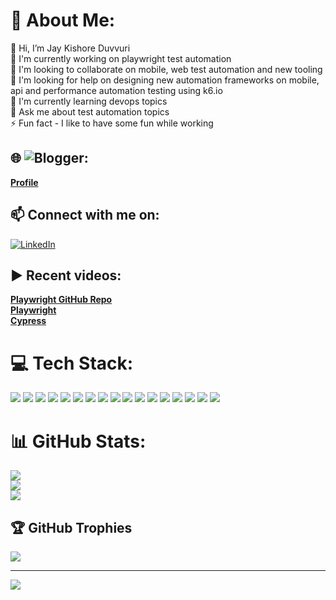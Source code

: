 # 💫 About Me:
👋 Hi, I’m Jay Kishore Duvvuri<br> 🔭 I'm currently working on playwright test automation<br> 👯 I'm looking to collaborate on mobile, web test automation and new tooling<br> 🤝 I'm looking for help on designing new automation frameworks on mobile, api and performance automation testing using k6.io<br> 🌱 I'm currently learning devops topics<br> 💬 Ask me about test automation topics<br> ⚡ Fun fact - I like to have some fun while working

## 🌐 ![Blogger](https://img.shields.io/badge/Blogger-FF5722?style=for-the-badge&logo=blogger&logoColor=white): 
[**Profile**](https://www.blogger.com/profile/06939442079028713822)
	

## 📫 Connect with me on:
[![LinkedIn](https://img.shields.io/badge/LinkedIn-%230077B5.svg?logo=linkedin&logoColor=white)](https://linkedin.com/in/jay-kishore-duvvuri-712b1a70) 

## ▶️ Recent videos:
[**Playwright GitHub Repo**](https://www.youtube.com/watch?app=desktop&v=orWd3b6zqHI) <br>
[**Playwright**](https://www.linkedin.com/posts/joecolantonio_testautomation-code-performance-activity-6944754650982076416-CZui?utm_source=linkedin_share&utm_medium) <br>
[**Cypress**](https://www.linkedin.com/posts/joecolantonio_automationtesting-devops-devsecops-activity-7003058089235005440-3JmS?utm_source=share&utm_medium) 

# 💻 Tech Stack:
<p>
 <img src="https://img.shields.io/badge/Playwright-45ba4b?style=for-the-badge&logo=playwright&logoColor=white">
 <img src="https://img.shields.io/badge/Cypress-330F63?style=for-the-badge&logo=cypress&logoColor=white">
 <img src="https://img.shields.io/badge/WebdriverIO-EA4C89?style=for-the-badge&logo=webdriverio&logoColor=white">
 <img src="https://img.shields.io/badge/TestCafe-1877F2?style=for-the-badge&logo=testcafe&logoColor=white">
 <img src=https://img.shields.io/badge/Puppeteer-323330?&style=for-the-badge&logo=puppeteer&logoColor=white">

  
<img src="https://img.shields.io/badge/JavaScript-F7DF1E?style=for-the-badge&logo=javascript&logoColor=black">
<img src="https://shields.io/badge/TypeScript-3178C6?style=for-the-badge&logo=typescript&logoColor=black">
<img src="https://img.shields.io/badge/Python-3776AB?style=for-the-badge&logo=python&logoColor=white">
<img src="https://img.shields.io/badge/Node.js-43853D?style=for-the-badge&logo=node.js&logoColor=white">
<img src="https://img.shields.io/badge/Jest-323330?style=for-the-badge&logo=Jest&logoColor=whitee">
<img src="https://img.shields.io/badge/mocha.js-323330?style=for-the-badge&logo=mocha&logoColor=Brown">
<img src="https://img.shields.io/badge/chai.js-323330?style=for-the-badge&logo=chai&logoColor=red">
<img src="https://img.shields.io/badge/Jira-0052CC?style=for-the-badge&logo=Jira&logoColor=white">

<img src="https://img.shields.io/badge/GitHub-100000?style=for-the-badge&logo=github&logoColor=white">
<img src="https://img.shields.io/badge/GitLab-330F63?style=for-the-badge&logo=gitlab&logoColor=white">
<img src="https://img.shields.io/badge/Bitbucket-0747a6?style=for-the-badge&logo=bitbucket&logoColor=white">
<img src="https://img.shields.io/badge/Jenkins-1997B5&?logo=jenkins&logoColor=white&style=for-the-badge">



 
</p>
	


# 📊 GitHub Stats:
![](https://github-readme-stats.vercel.app/api?username=JayKishoreDuvvuri&theme=highcontrast&hide_border=false&include_all_commits=true&count_private=true)<br/>
![](https://github-readme-streak-stats.herokuapp.com/?user=JayKishoreDuvvuri&theme=highcontrast&hide_border=false)<br/>
![](https://github-readme-stats.vercel.app/api/top-langs/?username=JayKishoreDuvvuri&theme=highcontrast&hide_border=false&include_all_commits=true&count_private=true&layout=compact)

## 🏆 GitHub Trophies
![](https://github-profile-trophy.vercel.app/?username=JayKishoreDuvvuri&theme=juicyfresh&no-frame=false&no-bg=true&margin-w=4)

---
[![](https://visitcount.itsvg.in/api?id=JayKishoreDuvvuri&icon=0&color=1)](https://visitcount.itsvg.in)

<!-- Proudly created with GPRM ( https://gprm.itsvg.in ) -->
